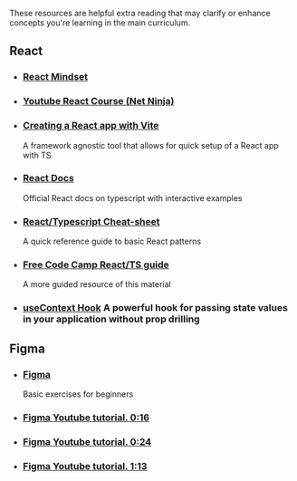 These resources are helpful extra reading that may clarify or enhance concepts you're learning in the main curriculum.


## React

- ### [React Mindset](https://dev.to/ymir/react-mindset-how-new-react-developers-should-think-2cap)
- ### [Youtube React Course (Net Ninja)](https://youtube.com/playlist?list=PL4cUxeGkcC9gZD-Tvwfod2gaISzfRiP9d&feature=shared)
- ### [Creating a React app with Vite](https://vitejs.dev/guide/)
  A framework agnostic tool that allows for quick setup of a React app with TS
- ### [React Docs](https://react.dev/learn/typescript)
  Official React docs on typescript with interactive examples
- ### [React/Typescript Cheat-sheet](https://github.com/typescript-cheatsheets/react)
  A quick reference guide to basic React patterns
- ### [Free Code Camp React/TS guide](https://www.freecodecamp.org/news/using-typescript-in-react-apps/)
  A more guided resource of this material
- ### [useContext Hook](https://react.dev/reference/react/useContext) A powerful hook for passing state values in your application without prop drilling

## Figma  
- ### [Figma](https://help.figma.com/hc/en-us/sections/4405269443991-Figma-for-beginners-4-parts)
  Basic exercises for beginners
- ### [Figma Youtube tutorial. 0:16](https://www.youtube.com/watch?v=jk1T0CdLxwU)
- ### [Figma Youtube tutorial. 0:24](https://www.youtube.com/watch?v=FTFaQWZBqQ8)
- ### [Figma Youtube tutorial. 1:13](https://www.youtube.com/watch?v=ezldKx-jPag)